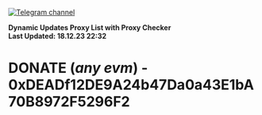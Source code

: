 [![Telegram channel](https://img.shields.io/endpoint?url=https://runkit.io/damiankrawczyk/telegram-badge/branches/master?url=https://t.me/n4z4v0d)](https://t.me/n4z4v0d) 

**Dynamic Updates Proxy List with Proxy Checker**  
**Last Updated: 18.12.23 22:32**

# DONATE (_any evm_) - 0xDEADf12DE9A24b47Da0a43E1bA70B8972F5296F2
